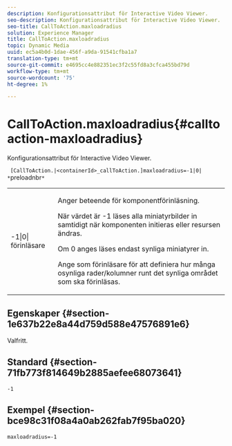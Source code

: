 ```yaml
---
description: Konfigurationsattribut för Interactive Video Viewer.
seo-description: Konfigurationsattribut för Interactive Video Viewer.
seo-title: CallToAction.maxloadradius
solution: Experience Manager
title: CallToAction.maxloadradius
topic: Dynamic Media
uuid: ec5a4b0d-1dae-456f-a9da-91541cfba1a7
translation-type: tm+mt
source-git-commit: e4695cc4e882351ec3f2c55fd8a3cfca455bd79d
workflow-type: tm+mt
source-wordcount: '75'
ht-degree: 1%

---
```



# CallToAction.maxloadradius{#calltoaction-maxloadradius}

Konfigurationsattribut för Interactive Video Viewer.

` [CallToAction.|<containerId>_callToAction.]maxloadradius=-1|0| *`preloadnbr`*`

<table id="table_441553CD34C94A58A9D7CBF772DEDDB6"> 
 <tbody> 
  <tr> 
   <td colname="col1"> <p> <span class="codeph">-1|0|<span class="varname"> förinläsare</span></span> </p> </td> 
   <td colname="col2"> <p> Anger beteende för komponentförinläsning. </p> <p>När värdet är <span class="codeph"> -1</span> läses alla miniatyrbilder in samtidigt när komponenten initieras eller resursen ändras. </p> <p>Om <span class="codeph"> 0</span> anges läses endast synliga miniatyrer in. </p> <p>Ange <span class="codeph"><span class="varname"> som förinläsare</span></span> för att definiera hur många osynliga rader/kolumner runt det synliga området som ska förinläsas. </p> </td> 
  </tr> 
 </tbody> 
</table>

## Egenskaper {#section-1e637b22e8a44d759d588e47576891e6}

Valfritt.

## Standard {#section-71fb773f814649b2885aefee68073641}

`-1`

## Exempel {#section-bce98c31f08a4a0ab262fab7f95ba020}

```
maxloadradius=-1
```

